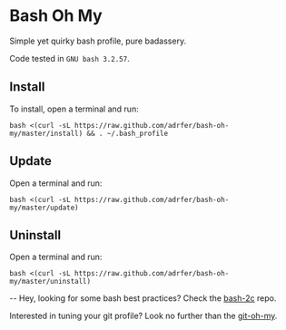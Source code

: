 # Bash Oh My
Simple yet quirky bash profile, pure badassery.

Code tested in `GNU bash 3.2.57`.

## Install

To install, open a terminal and run:

    bash <(curl -sL https://raw.github.com/adrfer/bash-oh-my/master/install) && . ~/.bash_profile

## Update

Open a terminal and run:

    bash <(curl -sL https://raw.github.com/adrfer/bash-oh-my/master/update)

## Uninstall

Open a terminal and run:

    bash <(curl -sL https://raw.github.com/adrfer/bash-oh-my/master/uninstall)

--
Hey, looking for some bash best practices? Check the [bash-2c](https://github.com/adrfer/bash-2c) repo.

Interested in tuning your git profile? Look no further than the [git-oh-my](https://github.com/adrfer/git-oh-my).
